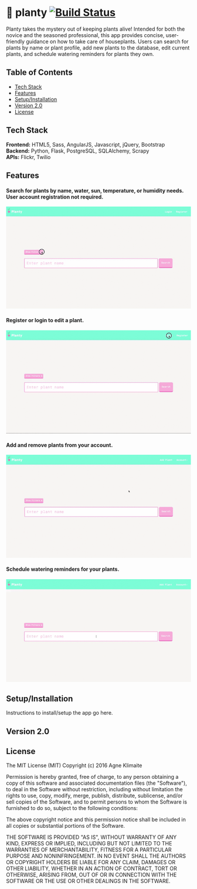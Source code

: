 #  🌱 planty  [![Build Status](https://travis-ci.org/agnaite/planty.svg?branch=master)](https://travis-ci.org/agnaite/planty)

Planty takes the mystery out of keeping plants alive! Intended for both the novice and the seasoned professional, this app provides concise, user-friendly guidance on how to take care of houseplants. Users can search for plants by name or plant profile, add new plants to the database, edit current plants, and schedule watering reminders for plants they own.

## Table of Contents

* [Tech Stack](#tech-stack)
* [Features](#features)
* [Setup/Installation](#installation)
* [Version 2.0](#future)
* [License](#license)

## <a name="tech-stack"></a>Tech Stack

__Frontend:__ HTML5, Sass, AngularJS, Javascript, jQuery, Bootstrap <br/>
__Backend:__ Python, Flask, PostgreSQL, SQLAlchemy, Scrapy <br/>
__APIs:__ Flickr, Twilio <br/>

## <a name="features"></a>Features

#### Search for plants by name, water, sun, temperature, or humidity needs. User account registration not required.
  
![Plant Search Logged out](/static/img/_readme-img/search-loggedout.gif)

#### Register or login to edit a plant.
  
![Edit Plant](/static/img/_readme-img/edit-plant.gif)

#### Add and remove plants from your account.
  
![Add Plant](/static/img/_readme-img/adding-plant.gif)

#### Schedule watering reminders for your plants.
  
![Schedule Reminder](/static/img/_readme-img/scheduling-reminder.gif)

## <a name="installation"></a>Setup/Installation

Instructions to install/setup the app go here.

## <a name="future"></a>Version 2.0

## <a name="license"></a>License

The MIT License (MIT)
Copyright (c) 2016 Agne Klimaite 

Permission is hereby granted, free of charge, to any person obtaining a copy of
this software and associated documentation files (the "Software"), to deal in
the Software without restriction, including without limitation the rights to
use, copy, modify, merge, publish, distribute, sublicense, and/or sell copies
of the Software, and to permit persons to whom the Software is furnished to do
so, subject to the following conditions:

The above copyright notice and this permission notice shall be included in all
copies or substantial portions of the Software.

THE SOFTWARE IS PROVIDED "AS IS", WITHOUT WARRANTY OF ANY KIND, EXPRESS OR
IMPLIED, INCLUDING BUT NOT LIMITED TO THE WARRANTIES OF MERCHANTABILITY,
FITNESS FOR A PARTICULAR PURPOSE AND NONINFRINGEMENT. IN NO EVENT SHALL THE
AUTHORS OR COPYRIGHT HOLDERS BE LIABLE FOR ANY CLAIM, DAMAGES OR OTHER
LIABILITY, WHETHER IN AN ACTION OF CONTRACT, TORT OR OTHERWISE, ARISING FROM,
OUT OF OR IN CONNECTION WITH THE SOFTWARE OR THE USE OR OTHER DEALINGS IN THE
SOFTWARE.
